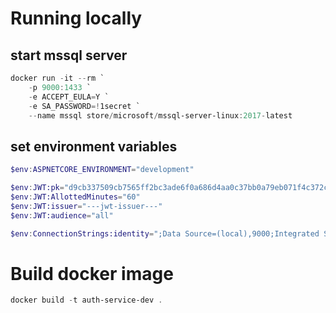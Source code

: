 # Running locally

## start mssql server

```PowerShell
docker run -it --rm `
    -p 9000:1433 `
    -e ACCEPT_EULA=Y `
    -e SA_PASSWORD=!1secret `
    --name mssql store/microsoft/mssql-server-linux:2017-latest
```

## set environment variables

```PowerShell
$env:ASPNETCORE_ENVIRONMENT="development"

$env:JWT:pk="d9cb337509cb7565ff2bc3ade6f0a686d4aa0c37bb0a79eb071f4c372c0db58d"
$env:JWT:AllottedMinutes="60"
$env:JWT:issuer="---jwt-issuer---"
$env:JWT:audience="all"

$env:ConnectionStrings:identity=";Data Source=(local),9000;Integrated Security=false;User Id=sa;Password=!1secret;Initial Catalog=AspNetIdentity;"
```

# Build docker image

```PowerShell
docker build -t auth-service-dev .
```
